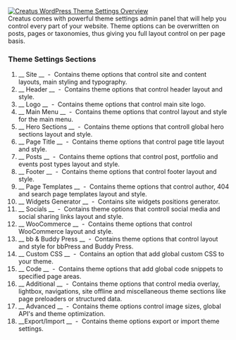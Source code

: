 <div class="thz-doc-image max">
<a class="thz-lightbox mfp-iframe" href="https://www.youtube.com/watch?v=4ZuuUEQYT4k" data-mfp-title="Creatus WordPress Theme Settings Overview" data-modal-size="large">
	<img src="../../docs-media/splash-theme-settings.jpg" alt="Creatus WordPress Theme Settings Overview" />
</a>
</div>
Creatus comes with powerful theme settings admin panel that will help you control every part of your website. Theme options can be overwritten on posts, pages or taxonomies, thus giving you full layout control on per page basis.

### Theme Settings Sections

1. __ Site __ &nbsp;-&nbsp; Contains theme options that control site and content layouts, main styling and typography.
1. __ Header __ &nbsp;-&nbsp; Contains theme options that control header layout and style.
1. __ Logo __ &nbsp;-&nbsp; Contains theme options that control main site logo.
1. __ Main Menu __ &nbsp;-&nbsp; Contains theme options that control layout and style for the main menu.
1. __ Hero Sections __ &nbsp;-&nbsp; Contains theme options that controll global hero sections layout and style.
1. __ Page Title __ &nbsp;-&nbsp; Contains theme options that control page title layout and style.
1. __ Posts __ &nbsp;-&nbsp; Contains theme options that control post, portfolio and events post types layout and style.
1. __ Footer __ &nbsp;-&nbsp; Contains theme options that control footer layout and style.
1. __ Page Templates __ &nbsp;-&nbsp; Contains theme options that control author, 404 and search page templates layout and style.
1. __ Widgets Generator __ &nbsp;-&nbsp; Contains site widgets positions generator.
1. __ Socials __ &nbsp;-&nbsp; Contains theme options that controll social media and social sharing links layout and style.
1. __ WooCommerce __ &nbsp;-&nbsp; Contains theme options that control WooCommerce layout and style.
1. __ bb & Buddy Press __ &nbsp;-&nbsp; Contains theme options that control layout and style for bbPress and Buddy Press.
1. __ Custom CSS __ &nbsp;-&nbsp; Contains an option that add global custom CSS to your theme.
1. __ Code __ &nbsp;-&nbsp; Contains theme options that add global code snippets to specified page areas.
1. __ Additional __ &nbsp;-&nbsp; Contains theme options that control media overlay, lightbox, navigations, site offline and miscellaneous theme sections like page preloaders or structured data.
1. __ Advanced __ &nbsp;-&nbsp; Contains theme options control image sizes, global API's and theme optimization.
1. __Export/Import __ &nbsp;-&nbsp; Contains theme options export or import theme settings.
